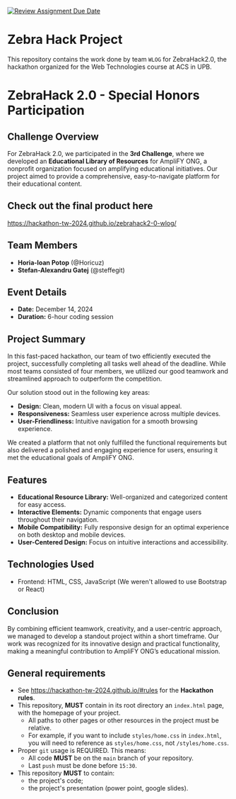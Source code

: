 [![Review Assignment Due Date](https://classroom.github.com/assets/deadline-readme-button-22041afd0340ce965d47ae6ef1cefeee28c7c493a6346c4f15d667ab976d596c.svg)](https://classroom.github.com/a/BpwsxHR1)
# Zebra Hack Project

This repository contains the work done by team `WLOG` for ZebraHack2.0, the hackathon organized for the Web Technologies course at ACS in UPB.

# ZebraHack 2.0 - Special Honors Participation

## Challenge Overview
For ZebraHack 2.0, we participated in the **3rd Challenge**, where we developed an **Educational Library of Resources** for AmpliFY ONG, a nonprofit organization focused on amplifying educational initiatives. Our project aimed to provide a comprehensive, easy-to-navigate platform for their educational content.

## Check out the final product here
https://hackathon-tw-2024.github.io/zebrahack2-0-wlog/

## Team Members
- **Horia-Ioan Potop** (@Horicuz)  
- **Stefan-Alexandru Gatej** (@steffegit)

## Event Details
- **Date:** December 14, 2024
- **Duration:** 6-hour coding session

## Project Summary
In this fast-paced hackathon, our team of two efficiently executed the project, successfully completing all tasks well ahead of the deadline. While most teams consisted of four members, we utilized our good teamwork and streamlined approach to outperform the competition.

Our solution stood out in the following key areas:
- **Design:** Clean, modern UI with a focus on visual appeal.
- **Responsiveness:** Seamless user experience across multiple devices.
- **User-Friendliness:** Intuitive navigation for a smooth browsing experience.

We created a platform that not only fulfilled the functional requirements but also delivered a polished and engaging experience for users, ensuring it met the educational goals of AmpliFY ONG.

## Features
- **Educational Resource Library:** Well-organized and categorized content for easy access.
- **Interactive Elements:** Dynamic components that engage users throughout their navigation.
- **Mobile Compatibility:** Fully responsive design for an optimal experience on both desktop and mobile devices.
- **User-Centered Design:** Focus on intuitive interactions and accessibility.

## Technologies Used
- Frontend: HTML, CSS, JavaScript
(We weren't allowed to use Bootstrap or React)

## Conclusion
By combining efficient teamwork, creativity, and a user-centric approach, we managed to develop a standout project within a short timeframe. Our work was recognized for its innovative design and practical functionality, making a meaningful contribution to AmpliFY ONG’s educational mission.


## General requirements

- See https://hackathon-tw-2024.github.io/#rules for the **Hackathon rules**.
- This repository, **MUST**  contain in its root directory an `index.html` page, with the homepage of your project.
  - All paths to other pages or other resources in the project must be relative. 
  - For example, if you want to include `styles/home.css` in `index.html`, you will need to reference as `styles/home.css`, not `/styles/home.css`.
- Proper `git` usage is REQUIRED. This means:
  - All code **MUST** be on the `main` branch of your repository.
  - Last `push` must be done before `15:30`.
- This repository **MUST** to contain:
  - the project's code;
  - the project's presentation (power point, google slides).

